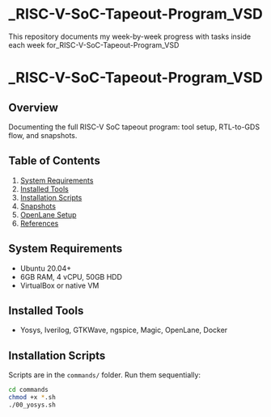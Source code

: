 # _RISC-V-SoC-Tapeout-Program_VSD
This repository documents my week-by-week progress with tasks inside each week for_RISC-V-SoC-Tapeout-Program_VSD
# _RISC-V-SoC-Tapeout-Program_VSD

## Overview
Documenting the full RISC-V SoC tapeout program: tool setup, RTL-to-GDS flow, and snapshots.

## Table of Contents
1. [System Requirements](#system-requirements)
2. [Installed Tools](#installed-tools)
3. [Installation Scripts](#installation-scripts)
4. [Snapshots](#snapshots)
5. [OpenLane Setup](#openlane-setup)
6. [References](#references)

## System Requirements
- Ubuntu 20.04+
- 6GB RAM, 4 vCPU, 50GB HDD
- VirtualBox or native VM

## Installed Tools
- Yosys, Iverilog, GTKWave, ngspice, Magic, OpenLane, Docker

## Installation Scripts
Scripts are in the `commands/` folder. Run them sequentially:

```bash
cd commands
chmod +x *.sh
./00_yosys.sh
